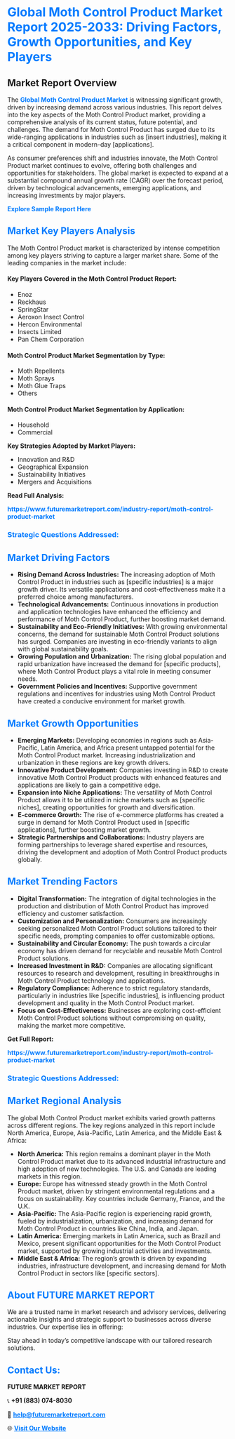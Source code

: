 <h1 style="color: #007BFF;">Global Moth Control Product Market Report 2025-2033: Driving Factors, Growth Opportunities, and Key Players</h1>

<section id="overview">
<h2>Market Report Overview</h2>
<p>The <a href="https://www.futuremarketreport.com/industry-report/moth-control-product-market" style="color: #007BFF; text-decoration: none;"><strong>Global Moth Control Product Market</strong></a> is witnessing significant growth, driven by increasing demand across various industries. This report delves into the key aspects of the Moth Control Product market, providing a comprehensive analysis of its current status, future potential, and challenges. The demand for Moth Control Product has surged due to its wide-ranging applications in industries such as [insert industries], making it a critical component in modern-day [applications].</p>
<p>As consumer preferences shift and industries innovate, the Moth Control Product market continues to evolve, offering both challenges and opportunities for stakeholders. The global market is expected to expand at a substantial compound annual growth rate (CAGR) over the forecast period, driven by technological advancements, emerging applications, and increasing investments by major players.</p>
</section>

<section id="overview">
<p><a href="https://www.futuremarketreport.com/request-sample/reportId=92270" style="color: #007BFF; text-decoration: none;"><strong>Explore Sample Report Here</strong></a></p>
</section>

<section id="key-players">
<h2 style="color: #007BFF;">Market Key Players Analysis</h2>
<p>The Moth Control Product market is characterized by intense competition among key players striving to capture a larger market share. Some of the leading companies in the market include:</p>
<h4>Key Players Covered in the Moth Control Product Report:</h4>
<ul><li>Enoz</li><li>Reckhaus</li><li>SpringStar</li><li>Aeroxon Insect Control</li><li>Hercon Environmental</li><li>Insects Limited</li><li>Pan Chem Corporation</li></ul>
<h4>Moth Control Product Market Segmentation by Type:</h4>
<ul><li>Moth Repellents</li><li>Moth Sprays</li><li>Moth Glue Traps</li><li>Others</li></ul>

<h4>Moth Control Product Market Segmentation by Application:</h4>
<ul><li>Household</li><li>Commercial</li></ul>
<p><strong>Key Strategies Adopted by Market Players:</strong></p>
<ul>
<li>Innovation and R&D</li>
<li>Geographical Expansion</li>
<li>Sustainability Initiatives</li>
<li>Mergers and Acquisitions</li>
</ul>
</section>

<section>
<p><strong>Read Full Analysis: </strong></p><a href="https://www.futuremarketreport.com/industry-report/moth-control-product-market" style="color: #007BFF; text-decoration: none;"><strong>https://www.futuremarketreport.com/industry-report/moth-control-product-market</strong></a>
<h3 style="color: #007BFF;">Strategic Questions Addressed:</h3>
</section>

<section id="driving-factors">
<h2 style="color: #007BFF;">Market Driving Factors</h2>
<ul>
<li><strong>Rising Demand Across Industries:</strong> The increasing adoption of Moth Control Product in industries such as [specific industries] is a major growth driver. Its versatile applications and cost-effectiveness make it a preferred choice among manufacturers.</li>
<li><strong>Technological Advancements:</strong> Continuous innovations in production and application technologies have enhanced the efficiency and performance of Moth Control Product, further boosting market demand.</li>
<li><strong>Sustainability and Eco-Friendly Initiatives:</strong> With growing environmental concerns, the demand for sustainable Moth Control Product solutions has surged. Companies are investing in eco-friendly variants to align with global sustainability goals.</li>
<li><strong>Growing Population and Urbanization:</strong> The rising global population and rapid urbanization have increased the demand for [specific products], where Moth Control Product plays a vital role in meeting consumer needs.</li>
<li><strong>Government Policies and Incentives:</strong> Supportive government regulations and incentives for industries using Moth Control Product have created a conducive environment for market growth.</li>
</ul>
</section>

<section id="growth-opportunities">
<h2 style="color: #007BFF;">Market Growth Opportunities</h2>
<ul>
<li><strong>Emerging Markets:</strong> Developing economies in regions such as Asia-Pacific, Latin America, and Africa present untapped potential for the Moth Control Product market. Increasing industrialization and urbanization in these regions are key growth drivers.</li>
<li><strong>Innovative Product Development:</strong> Companies investing in R&D to create innovative Moth Control Product products with enhanced features and applications are likely to gain a competitive edge.</li>
<li><strong>Expansion into Niche Applications:</strong> The versatility of Moth Control Product allows it to be utilized in niche markets such as [specific niches], creating opportunities for growth and diversification.</li>
<li><strong>E-commerce Growth:</strong> The rise of e-commerce platforms has created a surge in demand for Moth Control Product used in [specific applications], further boosting market growth.</li>
<li><strong>Strategic Partnerships and Collaborations:</strong> Industry players are forming partnerships to leverage shared expertise and resources, driving the development and adoption of Moth Control Product products globally.</li>
</ul>
</section>

<section id="trending-factors">
<h2 style="color: #007BFF;">Market Trending Factors</h2>
<ul>
<li><strong>Digital Transformation:</strong> The integration of digital technologies in the production and distribution of Moth Control Product has improved efficiency and customer satisfaction.</li>
<li><strong>Customization and Personalization:</strong> Consumers are increasingly seeking personalized Moth Control Product solutions tailored to their specific needs, prompting companies to offer customizable options.</li>
<li><strong>Sustainability and Circular Economy:</strong> The push towards a circular economy has driven demand for recyclable and reusable Moth Control Product solutions.</li>
<li><strong>Increased Investment in R&D:</strong> Companies are allocating significant resources to research and development, resulting in breakthroughs in Moth Control Product technology and applications.</li>
<li><strong>Regulatory Compliance:</strong> Adherence to strict regulatory standards, particularly in industries like [specific industries], is influencing product development and quality in the Moth Control Product market.</li>
<li><strong>Focus on Cost-Effectiveness:</strong> Businesses are exploring cost-efficient Moth Control Product solutions without compromising on quality, making the market more competitive.</li>
</ul>
</section>

<section>
<p><strong>Get Full Report: </strong></p><a href="https://www.futuremarketreport.com/industry-report/moth-control-product-market" style="color: #007BFF; text-decoration: none;"><strong>https://www.futuremarketreport.com/industry-report/moth-control-product-market</strong></a>
<h3 style="color: #007BFF;">Strategic Questions Addressed:</h3>
</section>


<section id="regional-analysis">
<h2 style="color: #007BFF;">Market Regional Analysis</h2>
<p>The global Moth Control Product market exhibits varied growth patterns across different regions. The key regions analyzed in this report include North America, Europe, Asia-Pacific, Latin America, and the Middle East & Africa:</p>
<ul>
<li><strong>North America:</strong> This region remains a dominant player in the Moth Control Product market due to its advanced industrial infrastructure and high adoption of new technologies. The U.S. and Canada are leading markets in this region.</li>
<li><strong>Europe:</strong> Europe has witnessed steady growth in the Moth Control Product market, driven by stringent environmental regulations and a focus on sustainability. Key countries include Germany, France, and the U.K.</li>
<li><strong>Asia-Pacific:</strong> The Asia-Pacific region is experiencing rapid growth, fueled by industrialization, urbanization, and increasing demand for Moth Control Product in countries like China, India, and Japan.</li>
<li><strong>Latin America:</strong> Emerging markets in Latin America, such as Brazil and Mexico, present significant opportunities for the Moth Control Product market, supported by growing industrial activities and investments.</li>
<li><strong>Middle East & Africa:</strong> The region’s growth is driven by expanding industries, infrastructure development, and increasing demand for Moth Control Product in sectors like [specific sectors].</li>
</ul>
</section>

<footer>
<h2 style="color: #007BFF;">About FUTURE MARKET REPORT</h2>
<p>We are a trusted name in market research and advisory services, delivering actionable insights and strategic support to businesses across diverse industries. Our expertise lies in offering:</p>

<p>Stay ahead in today’s competitive landscape with our tailored research solutions.</p>

<h2 style="color: #007BFF;">Contact Us:</h2>
<p><strong>FUTURE MARKET REPORT</strong></p>
<p>📞 <strong>+91 (883) 074-8030</strong></p>
<p>📧 <strong><a href="mailto:help@futuremarketreport.com" style="color: #007BFF;">help@futuremarketreport.com</a></strong></p>
<p>🌐 <strong><a href="https://www.futuremarketreport.com/" style="color: #007BFF;">Visit Our Website</a></strong></p>
</footer>